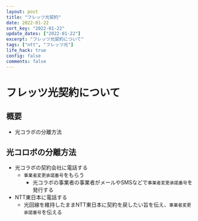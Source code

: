 ```yaml
---
layout: post
title: "フレッツ光契約"
date: 2022-01-22
sort_key: "2022-01-22"
update_dates: ["2022-01-22"]
excerpt: "フレッツ光契約について"
tags: ["ntt", "フレッツ光"]
life_hack: true
config: false
comments: false
---
```


# フレッツ光契約について

## 概要
 - 光コラボの分離方法

## 光コロボの分離方法
 - 光コラボの契約会社に電話する
   - `事業者変更承諾番号`をもらう
     - 光コラボの事業者の事業者がメールやSMSなどで`事業者変更承諾番号`を発行する
 - NTT東日本に電話する
   - 光回線を維持したままNTT東日本に契約を戻したい旨を伝え、`事業者変更承諾番号`を伝える


